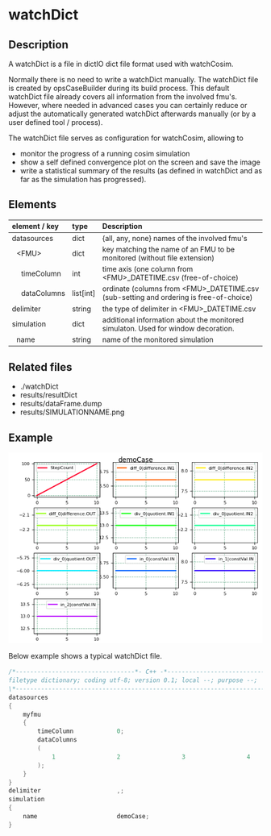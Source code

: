 # watchDict

## Description

A watchDict is a file in dictIO dict file format used with watchCosim.

Normally there is no need to write a watchDict manually.
The watchDict file is created by opsCaseBuilder during its build process. This default watchDict file already covers all information from the involved fmu's.
However, where needed in advanced cases you can certainly reduce or adjust the automatically generated watchDict afterwards manually (or by a user defined tool / process).

The watchDict file serves as configuration for watchCosim, allowing to
* monitor the progress of a running cosim simulation
* show a self defined convergence plot on the screen and save the image
* write a statistical summary of the results (as defined in watchDict and as far as the simulation has progressed).


## Elements

| element / key         | type      | Description |
| :-------------------- | :-------- | :---------- |
| datasources           | dict      | {all, any, none} names of the involved fmu's |
| &numsp;\<FMU>         | dict      | key matching the name of an FMU to be monitored (without file extension) |
| &numsp;&numsp;timeColumn | int   | time axis (one column from \<FMU>_DATETIME.csv (free-of-choice)  |
| &numsp;&numsp;dataColumns | list[int] | ordinate (columns from \<FMU>_DATETIME.csv (sub-setting and ordering is free-of-choice)  |
| delimiter             | string    | the type of delimiter in \<FMU>_DATETIME.csv |
| simulation            | dict      | additional information about the monitored simulaton. Used for window decoration. |
| &numsp;name           | string    | name of the monitored simulation |

## Related files
* ./watchDict
* results/resultDict
* results/dataFrame.dump
* results/SIMULATIONNAME.png

## Example

![convergence plot example](demoCase.png)

Below example shows a typical watchDict file.

~~~cpp
/*---------------------------------*- C++ -*----------------------------------*\
filetype dictionary; coding utf-8; version 0.1; local --; purpose --;
\*----------------------------------------------------------------------------*/
datasources
{
    myfmu
    {
        timeColumn            0;
        dataColumns
        (
            1                 2                 3                 4
        );
    }
}
delimiter                     ,;
simulation
{
    name                      demoCase;
}
~~~
